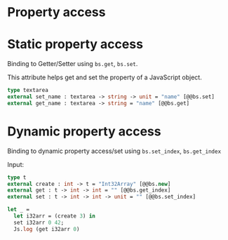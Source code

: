 <h1 data-nav-order="510">Property access</h1>

# Static property access

Binding to Getter/Setter using `bs.get`, `bs.set`.

This attribute helps get and set the property of a JavaScript object.

```ocaml
type textarea
external set_name : textarea -> string -> unit = "name" [@@bs.set]
external get_name : textarea -> string = "name" [@@bs.get]
```

# Dynamic property access

Binding to dynamic property access/set using `bs.set_index`, `bs.get_index`

Input:
```ocaml
type t
external create : int -> t = "Int32Array" [@@bs.new]
external get : t -> int -> int = "" [@@bs.get_index]
external set : t -> int -> int -> unit = "" [@@bs.set_index]

let _ =
  let i32arr = (create 3) in
  set i32arr 0 42;
  Js.log (get i32arr 0)
```